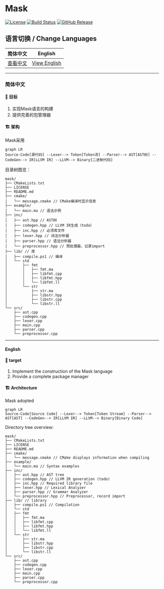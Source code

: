 # Mask
<!-- 徽章 -->
[![License](https://img.shields.io/github/license/zhanghaoxvan/mask.svg)](https://github.com/zhanghaoxvan/mask)
[![Build Status](https://img.shields.io/cirrus/github/zhanghaoxvan/mask)](https://github.com/zhanghaoxvan/mask/actions)
[![GitHub Release](https://img.shields.io/github/v/release/zhanghaoxvan/mask)](https://github.com/zhanghaoxvan/mask/releases)

## 语言切换 / Change Languages

| 简体中文 | English |
| :------: | :-----: |
| [查看中文](#chinese-content) | [View English](#english-content) |

---

### **<a id="chinese-content">简体中文</a>**  

#### :rocket: 目标

1. 实现Mask语言的构建
2. 提供完善的包管理器

#### :building_construction: 架构

Mask采用
```mermaid
graph LR
Source-Code[源代码] --Lexer--> Token[Token流] --Parser--> AST[AST树] --CodeGen--> IR[LLVM IR] --LLVM--> Binary[二进制代码]
```
目录树图览：
```
mask/
├── CMakeLists.txt
├── LICENSE
├── README.md
├── cmake/
│   └── message.cmake // CMake编译时显示信息
├── example/
│   └── main.ma // 语法示例
├── inc/
│   ├── ast.hpp // AST树
│   ├── codegen.hpp // LLVM IR生成（todo）
│   ├── inc.hpp // 必须库文件
│   ├── lexer.hpp // 词法分析器
│   ├── parser.hpp // 语法分析器
│   └── preprocessor.hpp // 预处理器，记录import
├── lib/ // 库
│   ├── compile.ps1 // 编译
│   └── std
│       ├── fmt
│       │   ├── fmt.ma
│       │   ├── libfmt.cpp
│       │   ├── libfmt.hpp
│       │   └── libfmt.ll
│       └── str
│           ├── str.ma
│           ├── libstr.hpp
│           ├── libstr.cpp
│           └── libstr.ll
└── src/
    ├── ast.cpp
    ├── codegen.cpp
    ├── lexer.cpp
    ├── main.cpp
    ├── parser.cpp
    └── preprocessor.cpp
```

---

#### **<a id="english-content">English</a>**  

#### :rocket: target

1. Implement the construction of the Mask language
2. Provide a complete package manager

#### :building_construction: Architecture

Mask adopted
```mermaid
graph LR
Source-Code[Source Code] --Lexer--> Token[Token Stream] --Parser--> AST[AST] --CodeGen--> IR[LLVM IR] --LLVM--> Binary[Binary Code]
```
Directory tree overview:
```
mask/
├── CMakeLists.txt
├── LICENSE
├── README.md
├── cmake/
│   └── message.cmake // CMake displays information when compiling
├── example/
│   └── main.ma // Syntax examples
├── inc/
│   ├── ast.hpp // AST tree
│   ├── codegen.hpp // LLVM IR generation (todo)
│   ├── inc.hpp // Required library file
│   ├── lexer.hpp // Lexical Analyzer
│   ├── parser.hpp // Grammar Analyzer
│   └── preprocessor.hpp // Preprocessor, record import
├── lib/ // library
│   ├── compile.ps1 // Compilation
│   └── std
│   ├── fmt
│   │   ├── fmt.ma
│   │   ├── libfmt.cpp
│   │   ├── libfmt.hpp
│   │   └── libfmt.ll
│   └── str
│       ├── str.ma
│       ├── libstr.hpp
│       ├── libstr.cpp
│       └── libstr.ll
└── src/
    ├── ast.cpp
    ├── codegen.cpp
    ├── lexer.cpp
    ├── main.cpp
    ├── parser.cpp
    └── preprocessor.cpp
```

